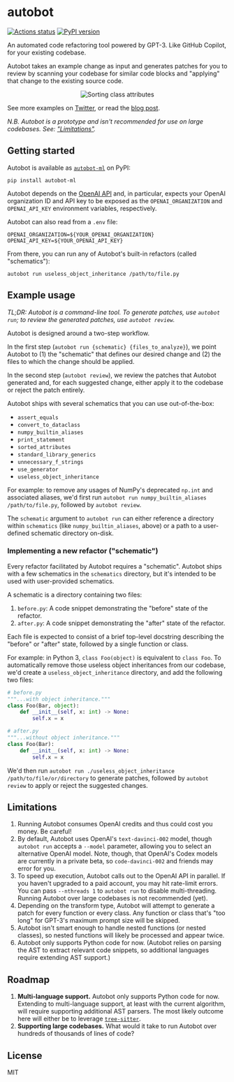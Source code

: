 # autobot

[![Actions status](https://github.com/charliermarsh/autobot/workflows/CI/badge.svg)](https://github.com/charliermarsh/autobot/actions)
[![PyPI version](https://badge.fury.io/py/autobot-ml.svg)](https://badge.fury.io/py/autobot-ml)

An automated code refactoring tool powered by GPT-3. Like GitHub Copilot, for your existing
codebase.

Autobot takes an example change as input and generates patches for you to review by scanning your
codebase for similar code blocks and "applying" that change to the existing source code.

<p align="center">
  <img alt="Sorting class attributes" src="https://user-images.githubusercontent.com/1309177/190036496-28d096f1-fde5-47af-a936-235b3802dc07.gif">
</p>

See more examples on <a href="https://twitter.com/charliermarsh/status/1569329858475425792" target="_blank">
Twitter</a>, or read the <a href="https://notes.crmarsh.com/building-large-language-model-powered-applications" target="_blank">
blog post</a>.

_N.B. Autobot is a prototype and isn't recommended for use on large codebases. See: ["Limitations"](#Limitations)._

## Getting started

Autobot is available as [`autobot-ml`](https://pypi.org/project/autobot-ml/) on PyPI:

```shell
pip install autobot-ml
```

Autobot depends on the [OpenAI API](https://openai.com/api/) and, in particular, expects your OpenAI
organization ID and API key to be exposed as the `OPENAI_ORGANIZATION` and `OPENAI_API_KEY`
environment variables, respectively.

Autobot can also read from a `.env` file:

```
OPENAI_ORGANIZATION=${YOUR_OPENAI_ORGANIZATION}
OPENAI_API_KEY=${YOUR_OPENAI_API_KEY}
```

From there, you can run any of Autobot's built-in refactors (called "schematics"):

```shell
autobot run useless_object_inheritance /path/to/file.py
```

## Example usage

_TL;DR: Autobot is a command-line tool. To generate patches, use `autobot run`; to review the
generated patches, use `autobot review`._

Autobot is designed around a two-step workflow.

In the first step (`autobot run {schematic} {files_to_analyze}`), we point Autobot to (1) the
"schematic" that defines our desired change and (2) the files to which the change should be
applied.

In the second step (`autobot review`), we review the patches that Autobot generated and, for each
suggested change, either apply it to the codebase or reject the patch entirely.

Autobot ships with several schematics that you can use out-of-the-box:

- `assert_equals`
- `convert_to_dataclass`
- `numpy_builtin_aliases`
- `print_statement`
- `sorted_attributes`
- `standard_library_generics`
- `unnecessary_f_strings`
- `use_generator`
- `useless_object_inheritance`

For example: to remove any usages of NumPy's deprecated `np.int` and associated aliases, we'd first
run `autobot run numpy_builtin_aliases /path/to/file.py`, followed by `autobot review`.

The `schematic` argument to `autobot run` can either reference a directory within `schematics` (like
`numpy_builtin_aliases`, above) or a path to a user-defined schematic directory on-disk.

### Implementing a new refactor ("schematic")

Every refactor facilitated by Autobot requires a "schematic". Autobot ships with a few schematics
in the `schematics` directory, but it's intended to be used with user-provided schematics.

A schematic is a directory containing two files:

1. `before.py`: A code snippet demonstrating the "before" state of the refactor.
2. `after.py`: A code snippet demonstrating the "after" state of the refactor.

Each file is expected to consist of a brief top-level docstring describing the "before" or "after"
state, followed by a single function or class.

For example: in Python 3, `class Foo(object)` is equivalent to `class Foo`. To automatically remove
those useless object inheritances from our codebase, we'd create a `useless_object_inheritance`
directory, and add the following two files:

```python
# before.py
"""...with object inheritance."""
class Foo(Bar, object):
    def __init__(self, x: int) -> None:
        self.x = x

```

```python
# after.py
"""...without object inheritance."""
class Foo(Bar):
    def __init__(self, x: int) -> None:
        self.x = x

```

We'd then run `autobot run ./useless_object_inheritance /path/to/file/or/directory` to generate
patches, followed by `autobot review` to apply or reject the suggested changes.

## Limitations

1. Running Autobot consumes OpenAI credits and thus could cost you money. Be careful!
2. By default, Autobot uses OpenAI's `text-davinci-002` model, though `autobot run` accepts a
   `--model` parameter, allowing you to select an alternative OpenAI model. Note, though, that
   OpenAI's Codex models are currently in a private beta, so `code-davinci-002` and friends may
   error for you.
4. To speed up execution, Autobot calls out to the OpenAI API in parallel. If you haven't upgraded
   to a paid account, you may hit rate-limit errors. You can pass `--nthreads 1` to `autobot run`
   to disable multi-threading. Running Autobot over large codebases is not recommended (yet).
5. Depending on the transform type, Autobot will attempt to generate a patch for every function or
   every
   class. Any function or class that's "too long" for GPT-3's maximum prompt size will be skipped.
6. Autobot isn't smart enough to handle nested functions (or nested classes), so nested functions
   will likely be processed and appear twice.
7. Autobot only supports Python code for now. (Autobot relies on parsing the AST to extract relevant
   code snippets, so additional languages require extending AST support.)

## Roadmap

1. **Multi-language support.** Autobot only supports Python code for now. Extending to
   multi-language support, at least with the current algorithm, will require supporting additional
   AST parsers. The most likely outcome here will either be to leverage [`tree-sitter`](https://github.com/tree-sitter/tree-sitter).
2. **Supporting large codebases.** What would it take to run Autobot over hundreds of thousands of
   lines of code?

## License

MIT
